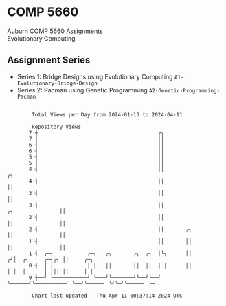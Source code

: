 # COMP 5660
Auburn COMP 5660 Assignments  
Evolutionary Computing

## Assignment Series
- Series 1: Bridge Designs using Evolutionary Computing `A1-Evolutionary-Bridge-Design`
- Series 2: Pacman using Genetic Programming `A2-Genetic-Programming-Pacman`

```

        Total Views per Day from 2024-01-13 to 2024-04-11

        Repository Views
       7 ┼                                       ╭╮
       7 ┤                                       ││
       6 ┤                                       ││
       6 ┤                                       ││
       5 ┤                                       ││
       5 ┤                                       ││
       4 ┤                                       ││                                     ╭╮
       4 ┤                                       ││                                     ││
       3 ┤                                       ││                                     ││
       3 ┤                                       ││                    ╭╮               ││
       2 ┤                                       ││                    ││               ││
       2 ┤                                       ││       ╭╮           ││               ││
       1 ┤                                       ││       ││           ││               ││
       1 ┤  ╭─╮           ╭─╮   ╭╮       ╭╮  ╭╮  │╰╮      ││          ╭╯│  ╭╮     ╭─╮╭╮ ││     ╭─╮
       0 ┤  │ │           │ │   ││       ││  ││  │ │      ││          │ │  ││     │ │││ ││     │ │
       0 ┼──╯ ╰───────────╯ ╰───╯╰───────╯╰──╯╰──╯ ╰──────╯╰──────────╯ ╰──╯╰─────╯ ╰╯╰─╯╰─────╯ ╰─

        Chart last updated - Thu Apr 11 00:37:14 2024 UTC
        
```
